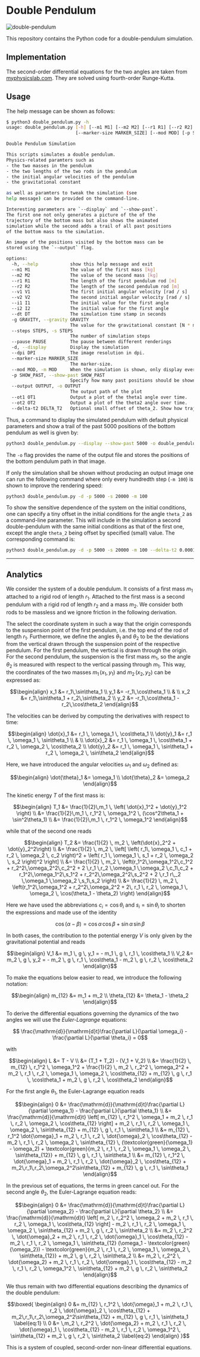 # Double Pendulum

![double-pendulum](double_pendulum.png)

This repository contains the Python code for a double-pendulum simulation.

## Implementation

The second-order differential equations for the two angles are taken from [myphysicslab.com](https://www.myphysicslab.com/pendulum/double-pendulum-en.html).
They are solved using fourth-order Runge-Kutta.

## Usage

The help message can be shown as follows:

```sh
$ python3 double_pendulum.py -h
usage: double_pendulum.py [-h] [--m1 M1] [--m2 M2] [--r1 R1] [--r2 R2] [--v1 V1] [--v2 V2] [--i1 I1] [--i2 I2] [--dt DT] [-g GRAVITY] [--steps STEPS] [--pause PAUSE] [-d] [--dpi DPI]
                          [--marker-size MARKER_SIZE] [--mod MOD] [-p SHOW_PAST] [--output OUTPUT] [--ot1 OT1] [--ot2 OT2] [--delta-t2 DELTA_T2]

Double Pendulum Simulation

This scripts simulates a double pendulum.
Physics-related paramters such as
- the two masses in the pendulum
- the two lengths of the two rods in the pendulum
- the initial angular velocities of the pendulum
- the gravitational constant

as well as paramters to tweak the simulation (see
help message) can be provided on the command-line.

Interesting parameters are `--display` and `--show-past`.
The first one not only generates a picture of the of the
trajectory of the bottom mass but also shows the animated
simulation while the second adds a trail of all past positions
of the bottom mass to the simulation.

An image of the positions visited by the bottom mass can be 
stored using the `--output` flag.

options:
  -h, --help            show this help message and exit
  --m1 M1               The value of the first mass [kg]
  --m2 M2               The value of the second mass [kg]
  --r1 R1               The length of the first pendulum rod [m]
  --r2 R2               The length of the second pendulum rod [m]
  --v1 V1               The first initial angular velocity [rad / s]
  --v2 V2               The second initial angular velocity [rad / s]
  --i1 I1               The initial value for the first angle
  --i2 I2               The initial value for the first angle
  --dt DT               The simulation time stamp in seconds
  -g GRAVITY, --gravity GRAVITY
                        The value for the gravitational constant [N * m^2 / kg^2]
  --steps STEPS, -s STEPS
                        The number of simulation steps
  --pause PAUSE         The pause between different renderings
  -d, --display         Display the simulation
  --dpi DPI             The image resolution in dpi.
  --marker-size MARKER_SIZE
                        The marker-size.
  --mod MOD, -m MOD     When the simulation is shown, only display every `mod` step
  -p SHOW_PAST, --show-past SHOW_PAST
                        Specify how many past positions should be shown in the tail
  --output OUTPUT, -o OUTPUT
                        The output path of the plot
  --ot1 OT1             Output a plot of the theta1 angle over time.
  --ot2 OT2             Output a plot of the theta2 angle over time.
  --delta-t2 DELTA_T2   Optional small offset of theta_2. Show how trajectories are sensible to initial conditions.
```

Thus, a command to display the simulated pendulum with default physical parameters
and show a trail of the past 5000 positions of the bottom pendulum as well is given by:

```sh
python3 double_pendulum.py --display --show-past 5000 -o double_pendulum.png
```

The `-o` flag provides the name of the output file and stores the positions of the bottom 
pendulum path in that image.

If only the simulation shall be shown without producing an output image one can run the following
command where only every hundredth step (`-m 100`) is shown to improve the rendering speed:

```sh
python3 double_pendulum.py -d -p 5000 -s 20000 -m 100
```

To show the sensitive dependence of the system on the initial conditions, one can specify a tiny offset
in the initial conditions for the angle `theta_2` as a command-line parameter. This will include in the
simulation a second double-pendulum with the same initial conditions as that of the first one, except the
angle `theta_2` being offset by specified (small) value. The corresponding command is:

```sh
python3 double_pendulum.py -d -p 5000 -s 20000 -m 100 --delta-t2 0.0001 -s 50000
```

---

## Analytics

We consider the system of a double pendulum. It consists of a first mass $m_1$ attached to a rigid rod
of length $r_1$. Attached to the first mass is a second pendulum with a rigid rod of length $r_2$ and
a mass $m_2$. We consider both rods to be massless and we ignore friction in the following derivation.

The select the coordinate system in such a way that the origin corresponds to the suspension point of the
first pendulum, i.e. the top end of the rod of length $r_1$. Furthermore, we define the angles $\theta_1$
and $\theta_2$ to be the deviations from the vertical drawn through the suspension point of the respective
pendulum. For the first pendulum, the vertical is drawn through the origin. For the second pendulum, the
suspension is the first mass $m_1$, so the angle $\theta_2$ is measured with respect to the vertical passing
through $m_1$. This way, the coordinates of the two masses $m_1\,(x_1, y_1)$ and $m_2\,(x_2, y_2)$ can be
expressed as:

```math
\begin{align}
    x_1 &= r_1\,\sin\theta_1 \\
    y_1 &= -r_1\,\cos\theta_1 \\
    & \\
    x_2 &= r_1\,\sin\theta_1 + r_2\,\sin\theta_2 \\
    y_2 &= -r_1\,\cos\theta_1 - r_2\,\cos\theta_2
\end{align}
```

The velocities can be derived by computing the derivatives with respect to time:

```math
\begin{align}
    \dot{x}_1 &= r_1 \, \omega_1 \, \cos\theta_1 \\
    \dot{y}_1 &= r_1 \, \omega_1 \, \sin\theta_1 \\
    & \\
    \dot{x}_2 &= r_1 \, \omega_1 \, \cos\theta_1 + r_2 \, \omega_2 \, \cos\theta_2 \\
    \dot{y}_2 &= r_1 \, \omega_1 \, \sin\theta_1 + r_2 \, \omega_2 \, \sin\theta_2
\end{align}
```

Here, we have introduced the angular velocities $\omega_1$ and $\omega_2$ defined as:

```math
\begin{align}
    \dot{\theta}_1 &= \omega_1 \\
    \dot{\theta}_2 &= \omega_2
\end{align}
```

The kinetic energy $T$ of the first mass is:

```math
\begin{align}
    T_1 &= \frac{1}{2}\,m_1 \, \left( \dot{x}_1^2 + \dot{y}_1^2 \right) \\
        &= \frac{1}{2}\,m_1 \, r_1^2 \, \omega_1^2 \, (\cos^2\theta_1 + \sin^2\theta_1) \\
        &= \frac{1}{2}\,m_1 \, r_1^2 \, \omega_1^2
\end{align}
```

while that of the second one reads

```math
\begin{align}
    T_2 &= \frac{1}{2} \, m_2 \, \left(\dot{x}_2^2 + \dot{y}_2^2\right) \\
        &= \frac{1}{2} \, m_2 \, \left[ \left( r_1\, \omega_1 \, c_1 + r_2 \, \omega_2 \, c_2 \right)^2 + \left( r_1 \, \omega_1 \, s_1 + r_2 \, \omega_2 \, s_2 \right)^2 \right] \\
        &= \frac{1}{2} \, m_2 \, \left(r_1^2\,\omega_1^2\,c_1^2 + r_2^2\,\omega_2^2\,c_2^2 + 2 \,r_1 \,r_2 \,\omega_1 \,\omega_2 \,c_1\,c_2
                                     + r_1^2\,\omega_1^2\,s_1^2 + r_2^2\,\omega_2^2\,s_2^2 + 2 \,r_1 r\,_2 \,\omega_1 \,\omega_2 \,s_1\,s_2 \right) \\
        &= \frac{1}{2} \, m_2 \, \left(r_1^2\,\omega_1^2 + r_2^2\,\omega_2^2 + 2\, r_1 \, r_2 \, \omega_1 \, \omega_2 \, \cos(\theta_1 - \theta_2) \right)
\end{align}
```

Here we have used the abbreviations $c_i = \cos\theta_i$ and $s_i = \sin\theta_i$ to shorten the expressions and made use of the identity

```math
    \cos(\alpha - \beta) = \cos \alpha \, \cos \beta + \sin \alpha \, \sin \beta
```

In both cases, the contribution to the potential energy $V$ is only given by the gravitational potential and reads

```math
\begin{align}
    V_1 &= m_1 \, g \, y_1 = - m_1 \, g \, r_1 \, \cos\theta_1 \\
    V_2 &= m_2 \, g \, y_2 = - m_2 \, g \, r_1 \, \cos\theta_1 - m_2 \, g \, r_2 \, \cos\theta_2
\end{align}
```

To make the equations below easier to read, we introduce the following notation:

```math
\begin{align}
    m_{12} &= m_1 + m_2 \\
    \theta_{12} &= \theta_1 - \theta_2
\end{align}
```

To derive the differential equations governing the dynamics of the two angles we will use the *Euler-Lagrange* equations:

```math
  \frac{\mathrm{d}}{\mathrm{d}t}\frac{\partial L}{\partial \omega_i} - \frac{\partial L}{\partial \theta_i} = 0
```

with

```math
\begin{align}
    L &= T - V \\
      &= (T_1 + T_2) - (V_1 + V_2) \\
      &= \frac{1}{2} \, m_{12} \, r_1^2 \, \omega_1^2
       + \frac{1}{2} \, m_2 \, r_2^2 \, \omega_2^2
       + m_2 \, r_1 \, r_2 \, \omega_1 \, \omega_2 \, \cos\theta_{12} 
       + m_{12} \, g \, r_1 \, \cos\theta_1 + m_2 \, g \, r_2 \, \cos\theta_2
\end{align}
```


For the first angle $\theta_1$, the Euler-Lagrange equation reads

```math
\begin{align}
  0 &= \frac{\mathrm{d}}{\mathrm{d}t}\frac{\partial L}{\partial \omega_1} - \frac{\partial L}{\partial \theta_1} \\
    &= \frac{\mathrm{d}}{\mathrm{d}t} 
    \left[
        m_{12} \, r_1^2 \, \omega_1 + m_2 \, r_1 \, r_2 \, \omega_2 \, \cos\theta_{12}
    \right] 
    + m_2 \, r_1 \, r_2 \, \omega_1 \, \omega_2 \, \sin\theta_{12} + m_{12} \, g \, r_1 \, \sin\theta_1 \\

    &= m_{12} \, r_1^2 \dot{\omega}_1 + m_2 \, r_1 \, r_2 \, \dot{\omega}_2 \, \cos\theta_{12}
        - m_2 \, r_1 \, r_2 \, \omega_2 \, \sin\theta_{12} \, (\textcolor{green}{\omega_1} - \omega_2) 
     + \textcolor{green}{m_2 \, r_1 \, r_2 \, \omega_1 \, \omega_2 \, \sin\theta_{12}} + m_{12} \, g \, r_1 \, \sin\theta_1 \\

    &= m_{12} \, r_1^2 \, \dot{\omega}_1 + m_2 \, r_1 \, r_2 \, \dot{\omega}_2 \, \cos\theta_{12} + m_2\,r_1\,r_2\,\omega_2^2\sin\theta_{12}
       + m_{12} \, g \, r_1 \, \sin\theta_1
\end{align}
```

In the previous set of equations, the terms in green cancel out.
For the second angle $\theta_2$, the Euler-Lagrange equation reads:

```math
\begin{align}
  0 &= \frac{\mathrm{d}}{\mathrm{d}t}\frac{\partial L}{\partial \omega_2} - \frac{\partial L}{\partial \theta_2} \\
    &= \frac{\mathrm{d}}{\mathrm{d}t} 
    \left[
        m_2 \, r_2^2 \, \omega_2 + m_2 \, r_1 \, r_2 \, \omega_1 \, \cos\theta_{12}
    \right] 
    - m_2 \, r_1 \, r_2 \, \omega_1 \, \omega_2 \, \sin\theta_{12} + m_2 \, g \, r_2 \, \sin\theta_2 \\

    &= m_2 \, r_2^2 \, \dot{\omega}_2 + m_2 \, r_1 \, r_2 \, \dot{\omega}_1 \, \cos\theta_{12} - m_2 \, r_1 \, r_2 \, \omega_1 \, \sin\theta_{12}
       (\omega_1 - \textcolor{green}{\omega_2}) 
     - \textcolor{green}{m_2 \, r_1 \, r_2 \, \omega_1 \, \omega_2 \, \sin\theta_{12}} + m_2 \, g \, r_2 \, \sin\theta_2 \\

    &= m_2 \, r_2^2 \, \dot{\omega_2} + m_2 \, r_1 \, r_2 \, \dot{\omega}_1 \, \cos\theta_{12} - m_2 \, r_1 \, r_2 \, \omega_1^2 \, \sin\theta_{12}
        + m_2 \, g \, r_2 \, \sin\theta_2

\end{align}
```

We thus remain with two differential equations describing the dynamics of the double pendulum:

```math
\boxed{
\begin{align}
    0 &= m_{12} \, r_1^2 \, \dot{\omega}_1 + m_2 \, r_1 \, r_2 \, \dot{\omega}_2 \, \cos\theta_{12} + m_2\,r_1\,r_2\,\omega_2^2\sin\theta_{12}
       + m_{12} \, g \, r_1 \, \sin\theta_1 \label{eq:1} \\
    0 &= \,m_2 \, r_2^2 \, \dot{\omega_2} + m_2 \, r_1 \, r_2 \, \dot{\omega}_1 \, \cos\theta_{12} - m_2 \, r_1 \, r_2 \, \omega_1^2 \, \sin\theta_{12}
        + m_2 \, g \, r_2 \, \sin\theta_2 \label{eq:2}
\end{align}
}
```

This is a system of coupled, second-order non-linear differential equations.
